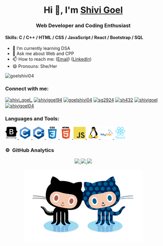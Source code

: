 <h1 align="center">Hi 👋, I'm <a href="https://goelshivi04.github.io/">Shivi Goel</a></h1>
<h3 align="center">Web Developer and Coding Enthusiast</h3>

#### Skills: C / C++ / HTML / CSS / JavaScript / React / Bootstrap / SQL

<!-- - 🔭 I’m currently working on a ML project -->
- 🌱 I’m currently learning DSA 
- 💬 Ask me about Web and CPP 
- 📫 How to reach me: ([Email](mailto:shivigoel04@gmail.com)) ([LinkedIn](https://www.linkedin.com/in/shivigoel94/)) 
- 😄 Pronouns: She/Her 

<p align="left"> <img src="https://komarev.com/ghpvc/?username=goelshivi04&label=Profile%20views&color=0e75b6&style=flat" alt="goelshivi04" /> </p>


<h3 align="left">Connect with me:</h3>
<p align="left">
<a href="https://twitter.com/shivigoel94" target="blank"><img align="center" src="https://raw.githubusercontent.com/rahuldkjain/github-profile-readme-generator/master/src/images/icons/Social/twitter.svg" alt="shivi_goel_" height="30" width="40" /></a>
<a href="https://linkedin.com/in/shivigoel94" target="blank"><img align="center" src="https://raw.githubusercontent.com/rahuldkjain/github-profile-readme-generator/master/src/images/icons/Social/linked-in-alt.svg" alt="shivigoel94" height="30" width="40" /></a>
<a href="https://github.com/goelshivi04" target="blank"><img align="center" src="https://raw.githubusercontent.com/rahuldkjain/github-profile-readme-generator/master/src/images/icons/Social/github.svg" alt="goelshivi04" height="30" width="40" /></a>
<a href="https://leetcode.com/sg2924/" target="blank"><img align="center" src="https://raw.githubusercontent.com/rahuldkjain/github-profile-readme-generator/master/src/images/icons/Social/leet-code.svg" alt="sg2924" height="30" width="40" /></a>
<a href="=https://www.codechef.com/users/sh432" target="blank"><img align="center" src="https://media.licdn.com/dms/image/C4E0BAQHcXGT9HWh5VA/company-logo_100_100/0/1625217918656?e=2147483647&v=beta&t=I1U7ikVXvEi8W25KX4BeKeM79-lBJZqfuJcppKOgSso" alt="sh432" height="30" width="40" /></a>
<a href="https://auth.geeksforgeeks.org/user/shivigoel/?utm_source=geeksforgeeks&utm_medium=my_profile&utm_campaign=auth_user" target="blank"><img align="center" src="https://raw.githubusercontent.com/rahuldkjain/github-profile-readme-generator/master/src/images/icons/Social/geeks-for-geeks.svg" alt="shivigoel" height="30" width="40" /></a>
<a href="https://www.hackerrank.com/shivigoel04" target="blank"><img align="center" src="https://raw.githubusercontent.com/rahuldkjain/github-profile-readme-generator/master/src/images/icons/Social/hackerrank.svg" alt="shivigoel04" height="30" width="40" /></a>
</p>


<h3 align="left">Languages and Tools:</h3>
<p align="left"> 
    <a href="https://getbootstrap.com" target="_blank"> <img src="https://raw.githubusercontent.com/devicons/devicon/master/icons/bootstrap/bootstrap-plain-wordmark.svg" alt="bootstrap" width="40" height="40"/> </a> 
    <a href="https://www.cprogramming.com/" target="_blank" rel="noreferrer"> <img src="https://raw.githubusercontent.com/devicons/devicon/master/icons/c/c-original.svg" alt="c" width="40" height="40"/> </a> 
    <a href="https://www.w3schools.com/cpp/" target="_blank" rel="noreferrer"> <img src="https://raw.githubusercontent.com/devicons/devicon/master/icons/cplusplus/cplusplus-original.svg" alt="cplusplus" width="40" height="40"/> </a> 
    <a href="https://www.w3schools.com/css/" target="_blank" rel="noreferrer"> <img src="https://raw.githubusercontent.com/devicons/devicon/master/icons/css3/css3-original-wordmark.svg" alt="css3" width="40" height="40"/> </a>
    <a href="https://www.w3.org/html/" target="_blank" rel="noreferrer"> <img src="https://raw.githubusercontent.com/devicons/devicon/master/icons/html5/html5-original-wordmark.svg" alt="html5" width="40" height="40"/> </a> 
    <a href="https://developer.mozilla.org/en-US/docs/Web/JavaScript" target="_blank" rel="noreferrer"> <img src="https://raw.githubusercontent.com/devicons/devicon/master/icons/javascript/javascript-original.svg" alt="javascript" width="40" height="40"/> </a>
    <a href="https://www.linux.org/" target="_blank" rel="noreferrer"> <img src="https://raw.githubusercontent.com/devicons/devicon/master/icons/linux/linux-original.svg" alt="linux" width="40" height="40"/> </a>
    <a href="https://www.mysql.com/" target="_blank" rel="noreferrer"> <img src="https://raw.githubusercontent.com/devicons/devicon/master/icons/mysql/mysql-original-wordmark.svg" alt="mysql" width="40" height="40"/> </a>
    <a href="https://reactjs.org/" target="_blank" rel="noreferrer"> <img src="https://raw.githubusercontent.com/devicons/devicon/master/icons/react/react-original-wordmark.svg" alt="react" width="40" height="40"/> </a> 


    
 
 ### ⚙️ &nbsp;GitHub Analytics

<p align="center">
<a href="https://github.com/goelshivi04">
  <img height="180em" src="https://github-readme-stats-eight-theta.vercel.app/api?username=goelshivi04&show_icons=true&theme=algolia&include_all_commits=true&count_private=true"/>
  <img height="180em" src="https://github-readme-stats-eight-theta.vercel.app/api/top-langs/?username=goelshivi04&layout=compact&langs_count=8&theme=algolia"/>
  <img height="180em" src="https://github-readme-streak-stats.herokuapp.com/?user=goelshivi04&theme=tokyonight"/>	
</a>
</p>

<p align="center">
    <a href="https://github.com/goelshivi04"><img src="forkit.gif "/></a> 
</p>
